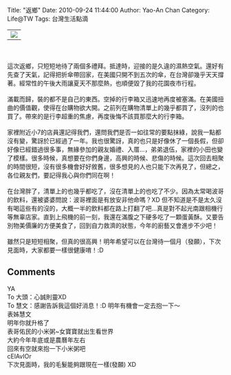 Title: "返鄉"
Date: 2010-09-24 11:44:00
Author: Yao-An Chan
Category: Life@TW
Tags: 台灣生活點滴 


<div class='post'>
<center><table style="width: auto;"><tbody><tr><td><a href="http://picasaweb.google.com/lh/photo/G9xQx5yzViKgUWCtI00mhA?feat=embedwebsite"><img src="http://lh3.ggpht.com/_mvtDPM7iODU/TIvHZNhfYMI/AAAAAAAAITM/2FdnoS2oEHw/s400/P1000171.jpg" /></a></td></tr></tbody></table></center><br /><br />這次返鄉，只短短地待了兩個多禮拜。抵達時，迎接的是久違的濕熱空氣。還好有先查了天氣，記得把折傘帶回家，在美國只開不到五次的傘，在台灣卻幾乎天天撐著。經常性的午後大雨讓夏天不那麼熱，也順便毀了我的花園夜市行程。<br /><br />滿載而歸，裝的都不是自己的東西。空掉的行李箱又迅速地再度被塞滿。在美國扭曲的價值觀，使得在台購物欲大開。之前列在購物清單上的幾乎都買了，沒列的也買了。帶來的是行李超重的焦慮，再度後悔不該買那麼大的行李箱。<br /><br />家裡附近小7的店員還記得我們，還問我們是否一如往常的要點抹綠，說我一點都沒有變，驚訝於已經過了一年。我也很驚訝，真的也只是好像休了一個長假，但卻好像已經錯過很多事，無緣參加的親友婚禮、入厝...，弟弟退伍，家裡的小田也變了模樣。很多時候，真想要在你們身邊，高興的時候、悲傷的時候。這次回去相聚的時間很短，沒有很多機會好好敘舊，很多想見的人也只能下次再見了，但總之，各位親友們，要記得我心與你們同在啊！<br /><br />在台灣胖了，清單上的也幾乎都吃了，沒在清單上的也吃了不少。因為太常喝波哥的飲料，還被婆婆問說：波哥裡面是有放安非他命嗎？XD 但不知道是不是太久沒有喝這些有的沒的，大概一半的飲料都在路上打翻了吧...真是對不起光南跟相機行等無辜店家。直到上飛機的前一刻，我還在滿腹之下硬多吃了一顆蛋黃酥。又要告別物美價廉的方便美食了，回到自力救濟的狀態，今年的廚藝又會進步不少吧！<br /><br />雖然只是短短相聚，但真的很高興！明年希望可以在台灣待一個月（發願），下次見面時，大家都要一樣很健康唷！:D</div>
<h2>Comments</h2>
<div class='comments'>
<div class='comment'>
<div class='author'>YA</div>
<div class='content'>
To 大頭：心誠則靈XD<br />To 慧文：感謝告訴我這個好消息！:D 明年有機會一定去抱一下～</div>
</div>
<div class='comment'>
<div class='author'>表姊慧文</div>
<div class='content'>
明年你就升格了<br />表哥佑民的小米粥~女寶寶就出生看世界<br />大約今年年底或是農曆年左右<br />回來有空就來抱一下小米粥吧</div>
</div>
<div class='comment'>
<div class='author'>cElAvIOr</div>
<div class='content'>
下次見面時，我的毛髮能夠跟現在一樣(發願) XD</div>
</div>
</div>
